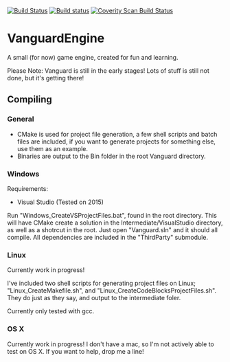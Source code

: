 [![Build Status](https://travis-ci.org/MartinPalko/VanguardEngine.svg?branch=master)](https://travis-ci.org/MartinPalko/VanguardEngine) [![Build status](https://ci.appveyor.com/api/projects/status/6yi9e7ki2dr9kjsw?svg=true)](https://ci.appveyor.com/project/MartinPalko/vanguardengine) <a href="https://scan.coverity.com/projects/5497">
  <img alt="Coverity Scan Build Status"
       src="https://scan.coverity.com/projects/5497/badge.svg"/>
</a>

# VanguardEngine
A small (for now) game engine, created for fun and learning.

Please Note: Vanguard is still in the early stages! Lots of stuff is still not done, but it's getting there!

## Compiling

### General

- CMake is used for project file generation, a few shell scripts and batch files are included, if you want to generate projects for something else, use them as an example.
- Binaries are output to the Bin folder in the root Vanguard directory.

### Windows

Requirements:
- Visual Studio (Tested on 2015)

Run "Windows_CreateVSProjectFiles.bat", found in the root directory. This will have CMake create a solution in the Intermediate/VisualStudio directory, as well as a shotrcut in the root. Just open "Vanguard.sln" and it should all compile. All dependencies are included in the "ThirdParty" submodule.

### Linux

Currently work in progress!

I've included two shell scripts for generating project files on Linux; "Linux_CreateMakefile.sh", and "Linux_CreateCodeBlocksProjectFiles.sh". They do just as they say, and output to the intermediate foler.

Currently only tested with gcc.

### OS X

Currently work in progress!
I don't have a mac, so I'm not actively able to test on OS X. If you want to help, drop me a line!
